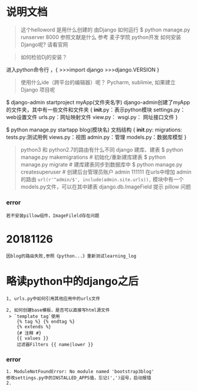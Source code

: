 # 说明文档

> 这个helloword 是用什么创建的
	由Django 
> 如何运行
	$ python manage.py runserver 8000
> 参照文献是什么
	参考 麦子学院 python开发
> 如何安装Django呢? 请看官网

> 如何检验Dj的安装？ 

 进入python命令行 ，{
	>>>import django 
	>>>django.VERSION
 }
 > 使用什么ide（跨平台的编辑器）呢？
	Pycharm, sublimie, 
 > 如果建立 Django 项目呢

 $ django-admin startproject myApp(文件夹名字)
    django-admin创建了myApp的文件夹，其中有一些文件和文件夹
    {
    	__init__.py：表示python模块
    	settings.py： web设置文件
	    urls.py：网址映射文件
	    view.py：
	    wsgi.py： 网址接口文件
    }
    
$ python manage.py startapp blog(模块名)
	文档结构
	{
		__init__.py:
		migrations:
		tests.py:测试用例
		views.py：视图
		admin.py：管理
		models.py：数据库模型
	}

> python3 和 python2.7的路由有什么不同
> django 建库、建表
	$ python manage.py makemigrations  # 初始化/重新建库建表
	$ python manage.py migrate  # 建库建表同步到数据库中
	$ python manage.py createsuperuser # 创建后台管理员账户 admin 111111
	在urls中增加 admin的路由
	`
	url(r'^admin/$', include(admin.site.urls)),
	`
	模块中有一个models.py文件，可以在其中建表
> django.db.ImageField 提示 pillow 问题
### error 
	若不安装pillow组件，ImageFileld存在问题

# 20181126 
	因blog的路由失败,参照《python...》重新测试learning_log
 

# 略读python中的django之后
 	1, urls.py中如何引用其他应用中的urls文件
 	
 	2, 如何创建base模板，是否可以直接写html源文件
 	 > `template tag`使用 
 	 	{% tag %} {% endtag %}
 	 	{% extends %}
 	 	{# 注释 #}
 	 	{{ values }}
 	 	过滤器Filters {{ name|lower }}

### error
	1. ModuleNotFoundError: No module named 'bootstrap3blog'
	修改settings.py中的INSTALLED_APPS值，忘记(',')逗号，启动报错
	2. 